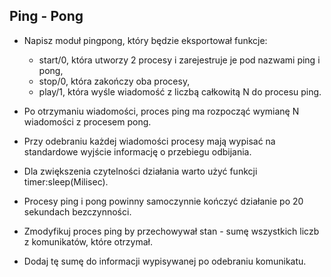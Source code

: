 ## Ping - Pong
- Napisz moduł pingpong, który będzie eksportował funkcje:
  - start/0, która utworzy 2 procesy i zarejestruje je pod nazwami ping i pong,
  - stop/0, która zakończy oba procesy,
  - play/1, która wyśle wiadomość z liczbą całkowitą N do procesu ping.

- Po otrzymaniu wiadomości, proces ping ma rozpocząć wymianę N wiadomości z procesem pong. 
- Przy odebraniu każdej wiadomości procesy mają wypisać na standardowe wyjście informację o przebiegu odbijania.
- Dla zwiększenia czytelności działania warto użyć funkcji timer:sleep(Milisec).
- Procesy ping i pong powinny samoczynnie kończyć działanie po 20 sekundach bezczynności.

- Zmodyfikuj proces ping by przechowywał stan - sumę wszystkich liczb z komunikatów, które otrzymał. 
- Dodaj tę sumę do informacji wypisywanej po odebraniu komunikatu.